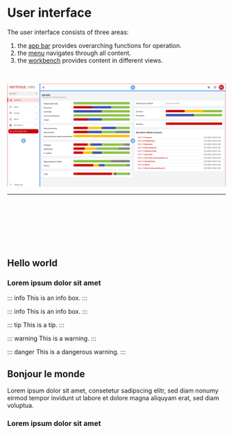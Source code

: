 # User interface

The user interface consists of three areas:

1. the [app bar](/manual/user-interface/app_bar) provides overarching functions for operation.
1. the [menu](/manual/user-interface/menu) navigates through all content.
1. the [workbench](/manual/user-interface/workbench) provides content in different views.

<br>

![User interface](/assets/manual/veo_user-interface.en.png)

---

<br>
<br>
<br>
<br>
<br>
<br>

## Hello world
### Lorem ipsum dolor sit amet 

::: info
This is an info box.
:::

::: info
This is an info box.
:::

::: tip
This is a tip.
:::

::: warning
This is a warning.
:::

::: danger
This is a dangerous warning.
:::


## Bonjour le monde 

Lorem ipsum dolor sit amet, consetetur sadipscing elitr, sed diam nonumy eirmod tempor invidunt ut labore et dolore magna aliquyam erat, sed diam voluptua. 

### Lorem ipsum dolor sit amet 
